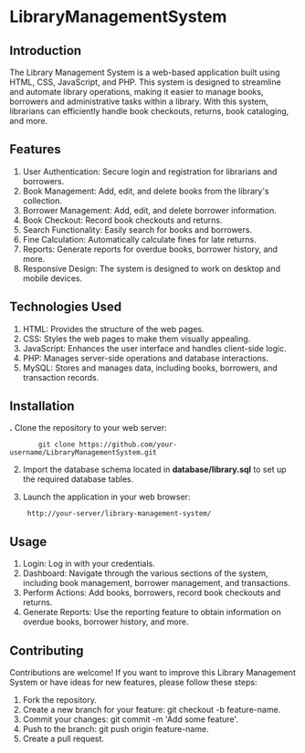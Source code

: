  # LibraryManagementSystem

## Introduction

   The Library Management System is a web-based application built using HTML, CSS, JavaScript, and PHP. This system is designed to streamline and automate library operations, making it easier to manage books,
        borrowers and  administrative tasks within a library. With this system, librarians can efficiently handle book checkouts, returns, book cataloging, and more.


## Features

   1. User Authentication: Secure login and registration for librarians and borrowers.
   2. Book Management: Add, edit, and delete books from the library's collection.
   3. Borrower Management: Add, edit, and delete borrower information.
   4. Book Checkout: Record book checkouts and returns.
   5. Search Functionality: Easily search for books and borrowers.
   6. Fine Calculation: Automatically calculate fines for late returns.
   7. Reports: Generate reports for overdue books, borrower history, and more.
   8. Responsive Design: The system is designed to work on desktop and mobile devices.


## Technologies Used

   1. HTML: Provides the structure of the web pages.
   2. CSS: Styles the web pages to make them visually appealing.
   3. JavaScript: Enhances the user interface and handles client-side logic.
   4. PHP: Manages server-side operations and database interactions.
   5. MySQL: Stores and manages data, including books, borrowers, and transaction records.


## Installation

  **.** Clone the repository to your web server:

           git clone https://github.com/your-username/LibraryManagementSystem.git

 2. Import the database schema located in **database/library.sql** to set up the required database tables.


 3. Launch the application in your web browser:

         http://your-server/library-management-system/

## Usage

 1. Login: Log in with your credentials.
 2. Dashboard: Navigate through the various sections of the system, including book management, borrower management, and transactions.
 3. Perform Actions: Add books, borrowers, record book checkouts and returns.
 4. Generate Reports: Use the reporting feature to obtain information on overdue books, borrower history, and more.


## Contributing

Contributions are welcome! If you want to improve this Library Management System or have ideas for new features, please follow these steps:

1.    Fork the repository.
2.    Create a new branch for your feature: git checkout -b feature-name.
3.    Commit your changes: git commit -m 'Add some feature'.
4.    Push to the branch: git push origin feature-name.
5.    Create a pull request.







